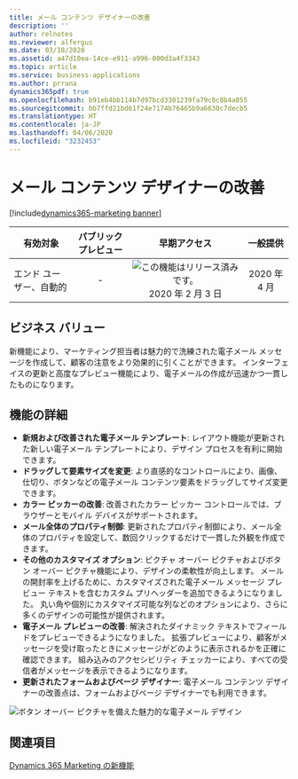 ```yaml
---
title: メール コンテンツ デザイナーの改善
description: ''
author: relnotes
ms.reviewer: alfergus
ms.date: 03/18/2020
ms.assetid: a47d10ea-14ce-e911-a996-000d3a4f3343
ms.topic: article
ms.service: business-applications
ms.author: prrana
dynamics365pdf: true
ms.openlocfilehash: b91eb4bb114b7d97bcd3301239fa79c8c8b4a855
ms.sourcegitcommit: bb7ffd21bd61f24e7174b76465b9a6630c7decb5
ms.translationtype: HT
ms.contentlocale: ja-JP
ms.lasthandoff: 04/06/2020
ms.locfileid: "3232453"
---
```

# <a name="improved-email-content-designer"></a>メール コンテンツ デザイナーの改善
[!include[dynamics365-marketing banner](../includes/dynamics365-marketing.md)]

| 有効対象    |  パブリック プレビュー | 早期アクセス | 一般提供 | 
| ---------- | :----------: |:----------: |:----------: |
|エンド ユーザー、自動的|-|![この機能はリリース済みです。](/dynamics365-release-plan/media/green-checkmark.png "この機能はリリース済みです。") 2020 年 2 月 3 日| 2020 年 4 月|


## <a name="business-value"></a>ビジネス バリュー
<!-- bv start -->
新機能により、マーケティング担当者は魅力的で洗練された電子メール メッセージを作成して、顧客の注意をより効果的に引くことができます。 インターフェイスの更新と高度なプレビュー機能により、電子メールの作成が迅速かつ一貫したものになります。
<!-- bv end -->



## <a name="feature-details"></a>機能の詳細
<!--feature detail start -->
- **新規および改善された電子メール テンプレート**: レイアウト機能が更新された新しい電子メール テンプレートにより、デザイン プロセスを有利に開始できます。
- **ドラッグして要素サイズを変更**: より直感的なコントロールにより、画像、仕切り、ボタンなどの電子メール コンテンツ要素をドラッグしてサイズ変更できます。
- **カラー ピッカーの改善**: 改善されたカラー ピッカー コントロールでは、ブラウザーとモバイル デバイスがサポートされます。
- **メール全体のプロパティ制御**: 更新されたプロパティ制御により、メール全体のプロパティを設定して、数回クリックするだけで一貫した外観を作成できます。
- **その他のカスタマイズ オプション**: ピクチャ オーバー ピクチャおよびボタン オーバー ピクチャ機能により、デザインの柔軟性が向上します。 メールの開封率を上げるために、カスタマイズされた電子メール メッセージ プレビュー テキストを含むカスタム プリヘッダーを追加できるようになりました。 丸い角や個別にカスタマイズ可能な列などのオプションにより、さらに多くのデザインの可能性が提供されます。
- **電子メール プレビューの改善**: 解決されたダイナミック テキストでフィールドをプレビューできるようになりました。 拡張プレビューにより、顧客がメッセージを受け取ったときにメッセージがどのように表示されるかを正確に確認できます。 組み込みのアクセシビリティ チェッカーにより、すべての受信者がメッセージを表示できるようになります。
- **更新されたフォームおよびページ デザイナー**: 電子メール コンテンツ デザイナーの改善点は、フォームおよびページ デザイナーでも利用できます。
<!--feature detail end -->

  ![ボタン オーバー ピクチャを備えた魅力的な電子メール デザイン](media/email-design-update-email-editor.jpg "ボタン オーバー ピクチャを備えた魅力的な電子メール デザイン")
<!-- Picture 1 -->









## <a name="see-also"></a>関連項目


<!--docs start-->
[Dynamics 365 Marketing の新機能](https://docs.microsoft.com/dynamics365/marketing/whats-new-marketing)
<!--docs end-->

